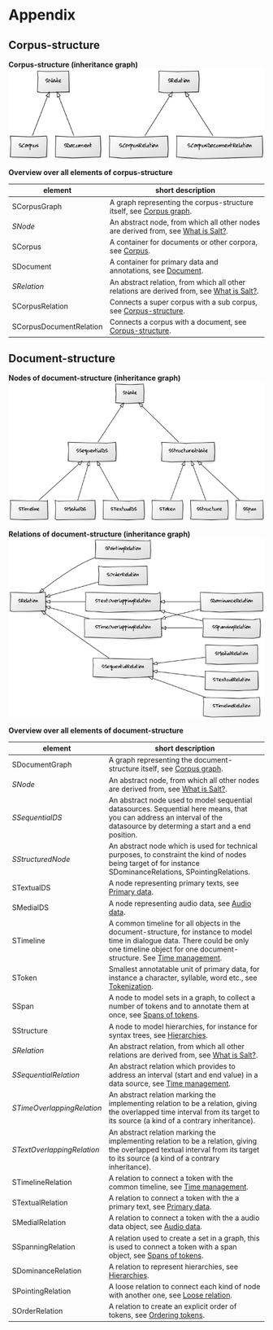 # Appendix

## Corpus-structure

**Corpus-structure (inheritance graph)**
![corpus-structure (inheritance graph)](images/inheritanceGraph_corpusStructure.png)

**Overview over all elements of corpus-structure**

| element                 | short description                                                                                              |
|-------------------------|----------------------------------------------------------------------------------------------------------------|
| SCorpusGraph            | A graph representing the corpus-structure itself, see [Corpus graph](how-does-salt-work/corpus-structure.md#corpus-graph).      |
| *SNode*                 | An abstract node, from which all other nodes are derived from, see [What is Salt?](what-is-a-salt.md).         |
| SCorpus                 | A container for documents or other corpora, see [Corpus](how-does-salt-work/corpus-structure.md#corpus).                        |
| SDocument               | A container for primary data and annotations, see [Document](how-does-salt-work/corpus-structure.md#document).                  |
| *SRelation*             | An abstract relation, from which all other relations are derived from, see [What is Salt?](what-is-a-salt.md). |
| SCorpusRelation         | Connects a super corpus with a sub corpus, see [Corpus-structure](how-does-salt-work/corpus-structure.md).     |
| SCorpusDocumentRelation | Connects a corpus with a document, see [Corpus-structure](how-does-salt-work/corpus-structure.md).             |

## Document-structure

**Nodes of document-structure (inheritance graph)**
![Nodes of document-structure (inheritance graph)](images/inheritanceGraph_documentStructure_nodes.png)

**Relations of document-structure (inheritance graph)**
![Relations of document-structure (inheritance graph)](images/inheritanceGraph_documentStructure_relations.png)

**Overview over all elements of document-structure**

| element                    | short description                                                                                                                                                                                                                            |
|----------------------------|----------------------------------------------------------------------------------------------------------------------------------------------------------------------------------------------------------------------------------------------|
| SDocumentGraph             | A graph representing the document-structure itself, see [Corpus graph](how-does-salt-work/corpus-structure.md#corpus-graph).                                                                                                                                  |
| *SNode*                    | An abstract node, from which all other nodes are derived from, see [What is Salt?](what-is-a-salt.md).                                                                                                                                       |
| *SSequentialDS*            | An abstract node used to model sequential datasources. Sequential here means, that you can address an interval of the datasource by determing a start and a end position.                                                                    |
| *SStructuredNode*          | An abstract node which is used for technical purposes, to constraint the kind of nodes being target of for instance SDominanceRelations, SPointingRelations.                                                                                 |
| STextualDS                 | A node representing primary texts, see [Primary data](how-does-salt-work/document-structure.md#primary-data).                                                                                                                                                   |
| SMedialDS                  | A node representing audio data, see [Audio data](how-does-salt-work/document-structure.md#audio-data).                                                                                                                                                          |
| STimeline                  | A common timeline for all objects in the  document-structure, for instance to model time in dialogue data. There could be only one timeline object for one document-structure. See [Time management](how-does-salt-work/document-structure.md#time-management). |
| SToken                     | Smallest annotatable unit of primary data, for instance a character, syllable, word etc., see [Tokenization](how-does-salt-work/document-structure.md#tokenization).                                                                                            |
| SSpan                      | A node to model sets in a graph, to collect a number of tokens and to annotate them at once, see [Spans of tokens](how-does-salt-work/document-structure.md#spans-of-tokens).                                                                                   |
| SStructure                 | A node to model hierarchies, for instance for syntax trees, see [Hierarchies](how-does-salt-work/document-structure.md#hierarchies).                                                                                                                            |
| *SRelation*                | An abstract relation, from which all other relations are derived from, see [What is Salt?](what-is-a-salt.md).                                                                                                                               |
| *SSequentialRelation*      | An abstract relation which provides to address an interval (start and end value) in a data source, see [Time management](how-does-salt-work/document-structure.md#time-management).                                                                             |
| *STimeOverlappingRelation* | An abstract relation marking the implementing relation to be a relation, giving the overlapped time interval from its target to its source (a kind of a contrary inheritance).                                                               |
| *STextOverlappingRelation* | An abstract relation marking the implementing relation to be a relation, giving the overlapped textual interval from its target to its source (a kind of a contrary inheritance).                                                            |
| STimelineRelation          | A relation to connect a token with the common timeline, see [Time management](how-does-salt-work/document-structure.md#time-management).                                                                                                                        |
| STextualRelation           | A relation to connect a token with the a primary text, see [Primary data](how-does-salt-work/document-structure.md#primary-data).                                                                                                                               |
| SMedialRelation            | A relation to connect a token with the a audio data object, see [Audio data](how-does-salt-work./document-structuremd#audio-data).                                                                                                                              |
| SSpanningRelation          | A relation used to create a set in a graph, this is used to connect a token with a span object, see [Spans of tokens](how-does-salt-work/document-structure.md#spans-of-tokens).                                                                                |
| SDominanceRelation         | A relation to represent hierarchies, see [Hierarchies](how-does-salt-work/document-structure.md#hierarchies).                                                                                                                                                   |
| SPointingRelation          | A loose relation to connect each kind of node with another one, see [Loose relation](how-does-salt-work/document-structure.md#loose-relation).                                                                                                                  |
| SOrderRelation             | A relation to create an explicit order of tokens, see [Ordering tokens](how-does-salt-work/document-structure.md#ordering-tokens).                                                                                                                              |

